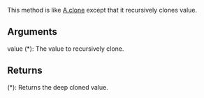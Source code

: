 This method is like [A.clone](/?id=clone) except that it recursively clones value.


## Arguments
value (*): The value to recursively clone.


## Returns
(*): Returns the deep cloned value.
